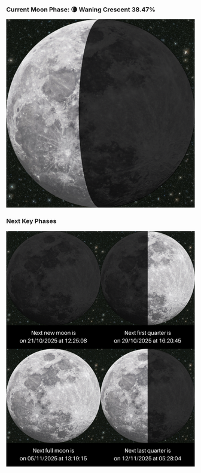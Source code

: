 ### Current Moon Phase: 🌘 Waning Crescent 38.47%
![Moon Phase](moonphase.png)
### Next Key Phases
![Gallery](gallery.png)